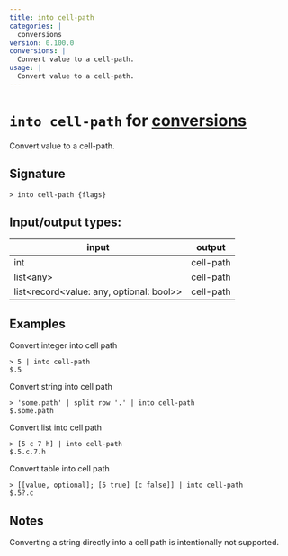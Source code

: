 ```yaml
---
title: into cell-path
categories: |
  conversions
version: 0.100.0
conversions: |
  Convert value to a cell-path.
usage: |
  Convert value to a cell-path.
---
```

<!-- This file is automatically generated. Please edit the command in https://github.com/nushell/nushell instead. -->

# `into cell-path` for [conversions](/commands/categories/conversions.md)

<div class='command-title'>Convert value to a cell-path.</div>

## Signature

```> into cell-path {flags} ```


## Input/output types:

| input                                    | output    |
| ---------------------------------------- | --------- |
| int                                      | cell-path |
| list\<any\>                                | cell-path |
| list\<record\<value: any, optional: bool\>\> | cell-path |
## Examples

Convert integer into cell path
```nu
> 5 | into cell-path
$.5
```

Convert string into cell path
```nu
> 'some.path' | split row '.' | into cell-path
$.some.path
```

Convert list into cell path
```nu
> [5 c 7 h] | into cell-path
$.5.c.7.h
```

Convert table into cell path
```nu
> [[value, optional]; [5 true] [c false]] | into cell-path
$.5?.c
```

## Notes
Converting a string directly into a cell path is intentionally not supported.